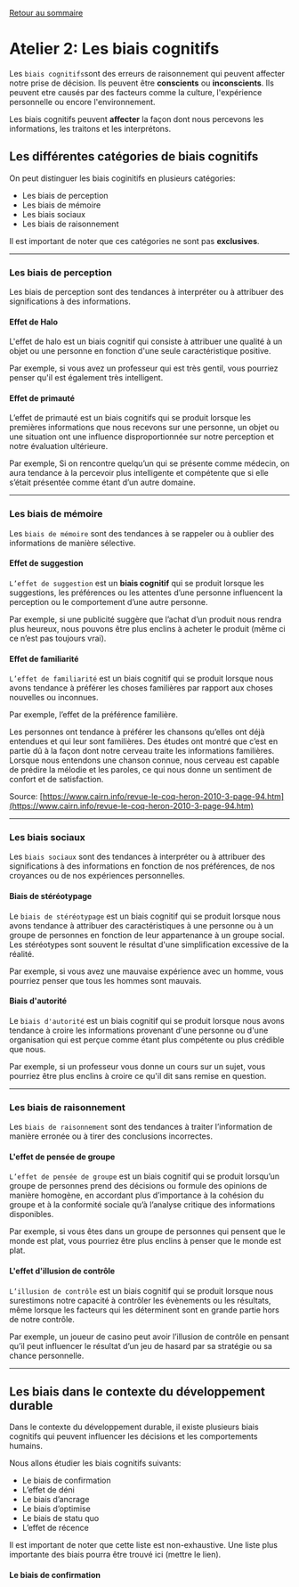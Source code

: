 [Retour au sommaire](README.md)

# Atelier 2: Les biais cognitifs

Les `biais cognitifs`sont des erreurs de raisonnement qui peuvent affecter notre prise de décision. Ils peuvent être **conscients** ou **inconscients**. Ils peuvent etre causés par des facteurs comme la culture, l'expérience personnelle ou encore l'environnement.

Les biais cognitifs peuvent **affecter** la façon dont nous percevons les informations, les traitons et les interprétons.

## Les différentes catégories de biais cognitifs

On peut distinguer les biais coginitifs en plusieurs catégories:

- Les biais de perception
- Les biais de mémoire
- Les biais sociaux
- Les biais de raisonnement

Il est important de noter que ces catégories ne sont pas **exclusives**.

--- 

### Les biais de perception

Les biais de perception sont des tendances à interpréter ou à attribuer des significations à des informations.

<div class="effet_atelier">


#### Effet de Halo

L'effet de halo est un biais cognitif qui consiste à attribuer une qualité à un objet ou une personne en fonction d'une seule caractéristique positive.

</div>

<div class="exemple_atelier">

Par exemple, si vous avez un professeur qui est très gentil, vous pourriez penser qu'il est également très intelligent.

</div>


<div class="effet_atelier">

#### Effet de primauté

L’effet de primauté est un biais cognitifs qui se produit lorsque les premières informations que nous recevons sur une personne, un objet ou une situation ont une influence disproportionnée sur notre perception et notre évaluation ultérieure.

</div>

<div class="exemple_atelier">

Par exemple, Si on rencontre quelqu’un qui se présente comme médecin, on aura tendance à la percevoir plus intelligente et compétente que si elle s’était présentée comme étant d’un autre domaine. 

</div>

---

### Les biais de mémoire

Les `biais de mémoire` sont des tendances à se rappeler ou à oublier des informations de manière sélective.

<div class="effet_atelier">

#### Effet de suggestion

`L’effet de suggestion` est un **biais cognitif** qui se produit lorsque les suggestions, les préférences ou les attentes d’une personne influencent la perception ou le comportement d’une autre personne.

</div>

<div class="exemple_atelier">

Par exemple, si une publicité suggère que l’achat d’un produit nous rendra plus heureux, nous pouvons être plus enclins à acheter le produit (même ci ce n’est pas toujours vrai).

</div>

<div class="effet_atelier">

#### Effet de familiarité

`L’effet de familiarité` est un biais cognitif qui se produit lorsque nous avons tendance à préférer les choses familières par rapport aux choses nouvelles ou inconnues.

</div>

<div class="exemple_atelier">

Par exemple, l’effet de la préférence familière.

Les personnes ont tendance à préférer les chansons qu’elles ont déjà entendues et qui leur sont familières. Des études ont montré que c’est en partie dû à la façon dont notre cerveau traite les informations familières. Lorsque nous entendons une chanson connue, nous cerveau est capable de prédire la mélodie et les paroles, ce qui nous donne un sentiment de confort et de satisfaction.

Source: [https://www.cairn.info/revue-le-coq-heron-2010-3-page-94.htm](https://www.cairn.info/revue-le-coq-heron-2010-3-page-94.htm)

</div>

---

### Les biais sociaux

Les `biais sociaux` sont des tendances à interpréter ou à attribuer des significations à des informations en fonction de nos préférences, de nos croyances ou de nos expériences personnelles.

<div class="effet_atelier">

#### Biais de stéréotypage

Le `biais de stéréotypage` est un biais cognitif qui se produit lorsque nous avons tendance à attribuer des caractéristiques à une personne ou à un groupe de personnes en fonction de leur appartenance à un groupe social. Les stéréotypes sont souvent le résultat d'une simplification excessive de la réalité.

</div>

<div class="exemple_atelier">

Par exemple, si vous avez une mauvaise expérience avec un homme, vous pourriez penser que tous les hommes sont mauvais.

</div>

<div class="effet_atelier">

#### Biais d'autorité

Le `biais d'autorité` est un biais cognitif qui se produit lorsque nous avons tendance à croire les informations provenant d'une personne ou d'une organisation qui est perçue comme étant plus compétente ou plus crédible que nous.

</div>

<div class="exemple_atelier">

Par exemple, si un professeur vous donne un cours sur un sujet, vous pourriez être plus enclins à croire ce qu'il dit sans remise en question. 

</div>

---

### Les biais de raisonnement

Les `biais de raisonnement` sont des tendances à traiter l’information de manière erronée ou à tirer des conclusions incorrectes.

<div class="effet_atelier">

#### L'effet de pensée de groupe

`L’effet de pensée de groupe` est un biais cognitif qui se produit lorsqu’un groupe de personnes prend des décisions ou formule des opinions de manière homogène, en accordant plus d’importance à la cohésion du groupe et à la conformité sociale qu’à l’analyse critique des informations disponibles.

</div>

<div class="exemple_atelier">

Par exemple, si vous êtes dans un groupe de personnes qui pensent que le monde est plat, vous pourriez être plus enclins à penser que le monde est plat.

</div>

<div class="effet_atelier">

#### L'effet d'illusion de contrôle

`L’illusion de contrôle` est un biais cognitif qui se produit lorsque nous surestimons notre capacité à contrôler les évènements ou les résultats, même lorsque les facteurs qui les déterminent sont en grande partie hors de notre contrôle.

</div>

<div class="exemple_atelier">

Par exemple, un joueur de casino peut avoir l’illusion de contrôle en pensant qu’il peut influencer le résultat d’un jeu de hasard par sa stratégie ou sa chance personnelle.

</div>

---

## Les biais dans le contexte du développement durable

Dans le contexte du développement durable, il existe plusieurs biais cognitifs qui peuvent influencer les décisions et les comportements humains.

Nous allons étudier les biais cognitifs suivants:

- Le biais de confirmation
- L’effet de déni
- Le biais d’ancrage
- Le biais d’optimise
- Le biais de statu quo
- L’effet de récence

Il est important de noter que cette liste est non-exhaustive. Une liste plus importante des biais pourra être trouvé ici (mettre le lien).

#### Le biais de confirmation